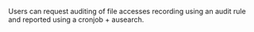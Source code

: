 Users can request auditing of file accesses recording using an audit rule and reported using a cronjob + ausearch.

